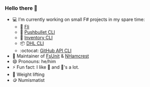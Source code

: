 ### Hello there 👋

- 💻 I’m currently working on small F# projects in my spare time:
  + 🐚 [Fli](https://github.com/CaptnCodr/Fli)
  + 💨 [Pushbullet CLI](https://github.com/CaptnCodr/pushbullet-cli) 
  + 📓 [Inventory CLI](https://github.com/CaptnCodr/inventory-cli)
  + 📦 [DHL CLI](https://github.com/CaptnCodr/dhl-cli)
  + :octocat: [GitHub API CLI](https://github.com/CaptnCodr/github-api-cli)
- 🚧 Maintainer of [FsUnit](https://github.com/fsprojects/FsUnit) & [NHamcrest](https://github.com/nhamcrest/NHamcrest)
- 😄 Pronouns: he/him
- ⚡ Fun fact: I like 🧀 and 🥑's a lot.
- 💪 Weight lifting
- 🪙 Numismatist

<!--
**CaptnCodr/CaptnCodr** is a ✨ _special_ ✨ repository because its `README.md` (this file) appears on your GitHub profile.

Here are some ideas to get you started:

- 🌱 I’m currently learning ...
- 👯 I’m looking to collaborate on ...
- 🤔 I’m looking for help with ...
- 💬 Ask me about ...
- 📫 How to reach me: ...
-->
